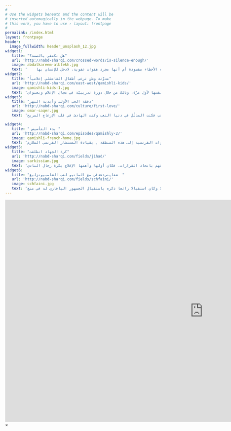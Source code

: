 ```yaml
---
#
# Use the widgets beneath and the content will be
# inserted automagically in the webpage. To make
# this work, you have to use › layout: frontpage
#
permalink: /index.html
layout: frontpage
header:
  image_fullwidth: header_unsplash_12.jpg
widget1:
   title: "هل نكتفي بالصمت؟"
   url: 'http://nabd-sharqi.com/crossed-words/is-silence-enough/'
   image: abdalkareem-alblekh.jpg
   text: '    في لحظة ما يتوقف الزمن برهةً من الوقت، ما يتركُ لنا فرصة لمراجعة ذاتنا، عن الأخطاء التي سبق وان ارتكبناها.. ونسأل أنفسنا: هل كانت هذه الأخطاء مقصودة أم أنها مجرد هفوات عفوية، لادخل للإنسان بها'
widget2:
   title: "مدوّنة وطن ترعى أطفال القامشلي إعلامياً"
   url: 'http://nabd-sharqi.com/east-west/qamishli-kids/'
   image: qamishli-kids-1.jpg
   text: 'البادرة التي قامت بها مدونة وطن في القامشلي هي في غاية الأهمية، كونها تستهدف الأطفال الذين لهم رغبة بتعلم قوانين وأسس الإعلام، وتفرض التجربة نفسها لأول مرّة، وذلك من خلال دورة تدريبيّة في مجال الإعلام وبعنوان'
widget3:
   title: "دفقة الحب الأولى وأبدية النهر"
   url: 'http://nabd-sharqi.com/culture/first-love/'
   image: omar-saqer.jpg
   text: 'للدفقة الأولى أزلية غريبة تستمر بتدفق لا نهائي ديمومي غريب ودائم معا كحبات النهر أو كشقشقة العصافير في صباح عربي كسير مهزوم يحمل هموم الخبز، لم أكن أعلم أنني أمسك الجمر بيدي الصغيرتين اللتين لم يتشققا من وعثاء الطريق الطويل والضرب في الأرض الخصبة وأنا أحب فكنت المدلّل في دنيا التعب وكنت الهادئ في قلب الإزعاج المريح'

widget4:
   title: " بدء التأسيس "
   url: 'http://nabd-sharqi.com/episodes/qamishly-2/'
   image: qamishli-french-home.jpg
   text: 'تأسست مدينة القامشلي في عام 1925 -1926 على أثر (كما ذكرنا سابقاً ) دخول القوات الفرنسية إلى هذه المنطقة , بقيادة المستشار الفرنسي الملازم TERIEH و سميت باسم (القامشلي) و تعني القصب باللغة التركية , و قد كان القصب يكسو بكثافة ضفتي نهر جغجغ '
widget5:
   title: "كرة الجهاد انطلقت"
   url: 'http://nabd-sharqi.com/fields/jihad/'
   image: sarkissian.jpg
   text: 'أخيراً تصدّى القلّة القليلة من أعضاء مجلس إدارة نادي الجهاد ممن حمّلوا أنفسهم مسؤولية الأمانة الملقاة على عاتقهم باتخاذ القرارات، فكان أولها وأهمها الإقلاع بكرة رجال النادي'
widget6:
   title: "شفايني:هدفي مع المانيو لقب الشامبيونزليغ  "
   url: 'http://nabd-sharqi.com/fields/schfaini/'
   image: schfaini.jpg
   text: 'أكد قائد المنتخب الالماني ولاعب البايرن السابق باستيان شفاينشتايغر على ان النادي البافاري مازال يحتل جزءا كبيرا من قلبه,بالرغم من انتقاله الى نادي مانشستر يونايتد,الذي يعتبر احد افضل الاندية الانكليزية والاوربية..وأشار في حواره مع صحيفة"بيلد" قد نجح في توثيق علاقته مع جمهور المان يونايتد في فترة قصيرة جدا,واضاف ان هذه العلاقات القوية,التي عكسها استقبال الجمهور له في اول مباراة رسمية له مع مانشستر يونايتد وكانت امام أستون فيلا وكان استقبالا رائعا ذكره باستقبال الجمهور البافاري له في منغ '  
---
```


<div id="videoModal" class="reveal-modal large" data-reveal="">
  <div class="flex-video widescreen vimeo" style="display: block;">
    <iframe width="1280" height="720" src="https://www.youtube.com/embed/3b5zCFSmVvU" frameborder="0" allowfullscreen></iframe>
  </div>
  <a class="close-reveal-modal">&#215;</a>
</div>
